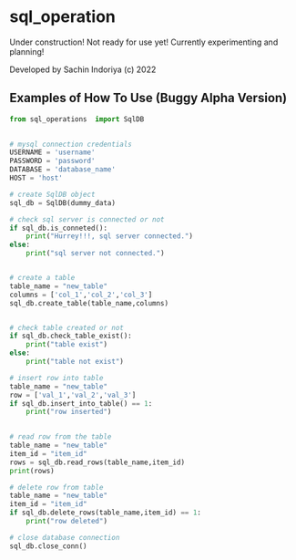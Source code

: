 # sql_operation

Under construction! Not ready for use yet! Currently experimenting and planning!

Developed by Sachin Indoriya (c) 2022

## Examples of How To Use (Buggy Alpha Version)


```python 
from sql_operations  import SqlDB

 
# mysql connection credentials
USERNAME = 'username'
PASSWORD = 'password'
DATABASE = 'database_name'
HOST = 'host'

# create SqlDB object
sql_db = SqlDB(dummy_data)

# check sql server is connected or not
if sql_db.is_conneted():
    print("Hurrey!!!, sql server connected.")
else:
    print("sql server not connected.")


# create a table
table_name = "new_table"
columns = ['col_1','col_2','col_3']
sql_db.create_table(table_name,columns)


# check table created or not
if sql_db.check_table_exist():
    print("table exist")
else:
    print("table not exist")

# insert row into table
table_name = "new_table"
row = ['val_1','val_2','val_3']
if sql_db.insert_into_table() == 1:
    print("row inserted")
    

# read row from the table
table_name = "new_table"
item_id = "item_id"
rows = sql_db.read_rows(table_name,item_id)
print(rows)

# delete row from table
table_name = "new_table"
item_id = "item_id"
if sql_db.delete_rows(table_name,item_id) == 1:
    print("row deleted")

# close database connection
sql_db.close_conn()
```


 
